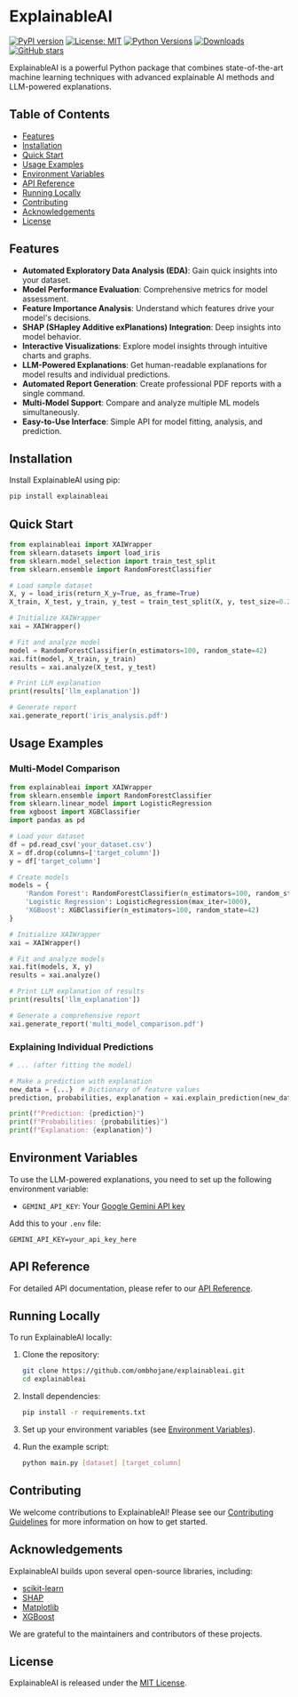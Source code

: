 # ExplainableAI

[![PyPI version](https://img.shields.io/pypi/v/explainableai.svg)](https://pypi.org/project/explainableai/)
[![License: MIT](https://img.shields.io/badge/License-MIT-yellow.svg)](https://opensource.org/licenses/MIT)
[![Python Versions](https://img.shields.io/pypi/pyversions/explainableai.svg)](https://pypi.org/project/explainableai/)
[![Downloads](https://pepy.tech/badge/explainableai)](https://pepy.tech/project/explainableai)
[![GitHub stars](https://img.shields.io/github/stars/ombhojane/explainableai.svg)](https://github.com/ombhojane/explainableai/stargazers)

ExplainableAI is a powerful Python package that combines state-of-the-art machine learning techniques with advanced explainable AI methods and LLM-powered explanations.

## Table of Contents

- [Features](#features)
- [Installation](#installation)
- [Quick Start](#quick-start)
- [Usage Examples](#usage-examples)
- [Environment Variables](#environment-variables)
- [API Reference](#api-reference)
- [Running Locally](#running-locally)
- [Contributing](#contributing)
- [Acknowledgements](#acknowledgements)
- [License](#license)

## Features

- **Automated Exploratory Data Analysis (EDA)**: Gain quick insights into your dataset.
- **Model Performance Evaluation**: Comprehensive metrics for model assessment.
- **Feature Importance Analysis**: Understand which features drive your model's decisions.
- **SHAP (SHapley Additive exPlanations) Integration**: Deep insights into model behavior.
- **Interactive Visualizations**: Explore model insights through intuitive charts and graphs.
- **LLM-Powered Explanations**: Get human-readable explanations for model results and individual predictions.
- **Automated Report Generation**: Create professional PDF reports with a single command.
- **Multi-Model Support**: Compare and analyze multiple ML models simultaneously.
- **Easy-to-Use Interface**: Simple API for model fitting, analysis, and prediction.

## Installation

Install ExplainableAI using pip:

```bash
pip install explainableai
```

## Quick Start

```python
from explainableai import XAIWrapper
from sklearn.datasets import load_iris
from sklearn.model_selection import train_test_split
from sklearn.ensemble import RandomForestClassifier

# Load sample dataset
X, y = load_iris(return_X_y=True, as_frame=True)
X_train, X_test, y_train, y_test = train_test_split(X, y, test_size=0.2, random_state=42)

# Initialize XAIWrapper
xai = XAIWrapper()

# Fit and analyze model
model = RandomForestClassifier(n_estimators=100, random_state=42)
xai.fit(model, X_train, y_train)
results = xai.analyze(X_test, y_test)

# Print LLM explanation
print(results['llm_explanation'])

# Generate report
xai.generate_report('iris_analysis.pdf')
```

## Usage Examples

### Multi-Model Comparison

```python
from explainableai import XAIWrapper
from sklearn.ensemble import RandomForestClassifier
from sklearn.linear_model import LogisticRegression
from xgboost import XGBClassifier
import pandas as pd

# Load your dataset
df = pd.read_csv('your_dataset.csv')
X = df.drop(columns=['target_column'])
y = df['target_column']

# Create models
models = {
    'Random Forest': RandomForestClassifier(n_estimators=100, random_state=42),
    'Logistic Regression': LogisticRegression(max_iter=1000),
    'XGBoost': XGBClassifier(n_estimators=100, random_state=42)
}

# Initialize XAIWrapper
xai = XAIWrapper()

# Fit and analyze models
xai.fit(models, X, y)
results = xai.analyze()

# Print LLM explanation of results
print(results['llm_explanation'])

# Generate a comprehensive report
xai.generate_report('multi_model_comparison.pdf')
```

### Explaining Individual Predictions

```python
# ... (after fitting the model)

# Make a prediction with explanation
new_data = {...}  # Dictionary of feature values
prediction, probabilities, explanation = xai.explain_prediction(new_data)

print(f"Prediction: {prediction}")
print(f"Probabilities: {probabilities}")
print(f"Explanation: {explanation}")
```

## Environment Variables

To use the LLM-powered explanations, you need to set up the following environment variable:

- `GEMINI_API_KEY`: Your [Google Gemini API key](https://ai.google.dev/gemini-api/docs/api-key)

Add this to your `.env` file:

```
GEMINI_API_KEY=your_api_key_here
```

## API Reference

For detailed API documentation, please refer to our [API Reference](https://pypi.org/project/explainableai/).

## Running Locally

To run ExplainableAI locally:

1. Clone the repository:

   ```bash
   git clone https://github.com/ombhojane/explainableai.git
   cd explainableai
   ```

2. Install dependencies:

   ```bash
   pip install -r requirements.txt
   ```

3. Set up your environment variables (see [Environment Variables](#environment-variables)).

4. Run the example script:
   ```bash
   python main.py [dataset] [target_column]
   ```

## Contributing

We welcome contributions to ExplainableAI! Please see our [Contributing Guidelines](CONTRIBUTING.md) for more information on how to get started.

## Acknowledgements

ExplainableAI builds upon several open-source libraries, including:

- [scikit-learn](https://scikit-learn.org/)
- [SHAP](https://github.com/slundberg/shap)
- [Matplotlib](https://matplotlib.org/)
- [XGBoost](https://xgboost.readthedocs.io/)

We are grateful to the maintainers and contributors of these projects.

## License

ExplainableAI is released under the [MIT License](LICENSE).
